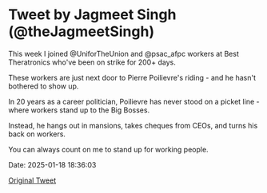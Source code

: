 # Tweet by Jagmeet Singh (@theJagmeetSingh)

This week I joined @UniforTheUnion and @psac_afpc workers at Best Theratronics who've been on strike for 200+ days.

These workers are just next door to Pierre Poilievre's riding - and he hasn't bothered to show up.

In 20 years as a career politician, Poilievre has never stood on a picket line - where workers stand up to the Big Bosses.

Instead, he hangs out in mansions, takes cheques from CEOs, and turns his back on workers.

You can always count on me to stand up for working people.

Date: 2025-01-18 18:36:03

[Original Tweet](https://x.com/theJagmeetSingh/status/1880685599541350657)
